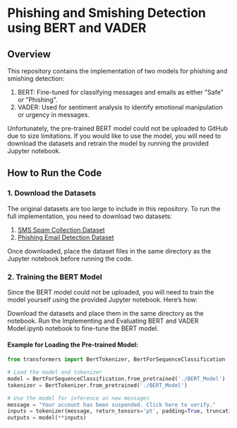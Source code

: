 # Phishing and Smishing Detection using BERT and VADER

## Overview

This repository contains the implementation of two models for phishing and smishing detection:
1. BERT: Fine-tuned for classifying messages and emails as either "Safe" or "Phishing".
2. VADER: Used for sentiment analysis to identify emotional manipulation or urgency in messages.

Unfortunately, the pre-trained BERT model could not be uploaded to GitHub due to size limitations. If you would like to use the model, you will need to download the datasets and retrain the model by running the provided Jupyter notebook.

## How to Run the Code

### 1. Download the Datasets

The original datasets are too large to include in this repository. To run the full implementation, you need to download two datasets:
1. [SMS Spam Collection Dataset](https://www.kaggle.com/datasets/uciml/sms-spam-collection-dataset)
2. [Phishing Email Detection Dataset](https://www.kaggle.com/datasets/elnahas/phishing-email-detection-using-svm-rfc)

Once downloaded, place the dataset files in the same directory as the Jupyter notebook before running the code.

### 2. Training the BERT Model
Since the BERT model could not be uploaded, you will need to train the model yourself using the provided Jupyter notebook. Here’s how:

Download the datasets and place them in the same directory as the notebook.
Run the Implementing and Evaluating BERT and VADER Model.ipynb notebook to fine-tune the BERT model.

#### Example for Loading the Pre-trained Model:
```python
from transformers import BertTokenizer, BertForSequenceClassification

# Load the model and tokenizer
model = BertForSequenceClassification.from_pretrained('./BERT_Model')
tokenizer = BertTokenizer.from_pretrained('./BERT_Model')

# Use the model for inference on new messages
message = "Your account has been suspended. Click here to verify."
inputs = tokenizer(message, return_tensors='pt', padding=True, truncation=True)
outputs = model(**inputs)
